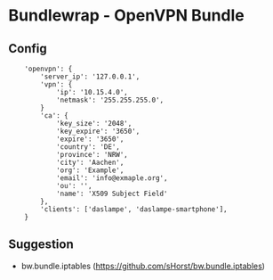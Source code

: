 # Bundlewrap - OpenVPN Bundle
## Config
        'openvpn': {
            'server_ip': '127.0.0.1',
            'vpn': {
                'ip': '10.15.4.0',
                'netmask': '255.255.255.0',
            }
            'ca': {
                'key_size': '2048',
                'key_expire': '3650',
                'expire': '3650',
                'country': 'DE',
                'province': 'NRW',
                'city': 'Aachen',
                'org': 'Example',
                'email': 'info@exmaple.org',
                'ou': '',
                'name': 'X509 Subject Field'
            },
            'clients': ['daslampe', 'daslampe-smartphone'],
        }

## Suggestion
- bw.bundle.iptables (https://github.com/sHorst/bw.bundle.iptables)